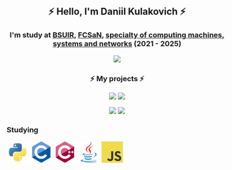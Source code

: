 <div align="center">
    <h2> ⚡️ Hello, I'm Daniil Kulakovich ⚡️ </h2>
    <h3> I'm study at <a href="https://www.bsuir.by">BSUIR</a>, <a href="https://www.bsuir.by/ru/fksis">FCSaN</a>, <a href="https://www.bsuir.by/ru/kaf-evm">specialty of computing machines, systems and networks</a> (2021 - 2025) </h3>
</div>
<div>
    <p align="center">
        <img src="https://github-readme-stats.vercel.app/api/top-langs/?username=DanikKul&layout=compact&theme=onedark&langs_count=6&hide_border=true)">
    </p>
</div>
<div>
    <h3 align="center">⚡️ My projects ⚡️</h3>
    <p align="center">
        <a href="https://github.com/DanikKul/RotMac"><img src="https://github-readme-stats.vercel.app/api/pin/?username=DanikKul&repo=RotMac&theme=onedark&hide_border=true"></a>
        <a href="https://github.com/DanikKul/Tic-Tac-Toe"><img src="https://github-readme-stats.vercel.app/api/pin/?username=DanikKul&repo=Tic-Tac-Toe&theme=onedark&hide_border=true"></a>
    </p>
    <p align="center">
        <a href="https://github.com/DanikKul/Hanoi-in-Console"><img src="https://github-readme-stats.vercel.app/api/pin/?username=DanikKul&repo=Hanoi-in-Console&theme=onedark&hide_border=true"></a>
        <a href="https://github.com/DanikKul/Sorts-Visualisation"><img src="https://github-readme-stats.vercel.app/api/pin/?username=DanikKul&repo=Sorts-Visualisation&theme=onedark&hide_border=true"></a>
    </p>
</div>
<h3>Studying</h3>
<p>
    <img alt="Python", width=50, height=50, src="https://github.com/devicons/devicon/blob/master/icons/python/python-original.svg">
    <img alt="C", width=50, height=50, src="https://github.com/devicons/devicon/blob/master/icons/c/c-original.svg">
    <img alt="C++", width=50, height=50, src="https://github.com/devicons/devicon/blob/master/icons/cplusplus/cplusplus-original.svg">
    <img alt="Java", width=50, height=50, src="https://github.com/devicons/devicon/blob/master/icons/java/java-original.svg">
    <img alt="Java", width=50, height=50, src="https://github.com/devicons/devicon/blob/master/icons/javascript/javascript-original.svg">
</p>
